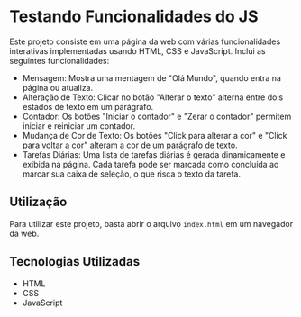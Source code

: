 # Testando Funcionalidades do JS

Este projeto consiste em uma página da web com várias funcionalidades interativas implementadas usando HTML, CSS e JavaScript. Inclui as seguintes funcionalidades:

- Mensagem: Mostra uma mentagem de "Olá Mundo", quando entra na página ou atualiza.
- Alteração de Texto: Clicar no botão "Alterar o texto" alterna entre dois estados de texto em um parágrafo.
- Contador: Os botões "Iniciar o contador" e "Zerar o contador" permitem iniciar e reiniciar um contador.
- Mudança de Cor de Texto: Os botões "Click para alterar a cor" e "Click para voltar a cor" alteram a cor de um parágrafo de texto.
- Tarefas Diárias: Uma lista de tarefas diárias é gerada dinamicamente e exibida na página. Cada tarefa pode ser marcada como concluída ao marcar sua caixa de seleção, o que risca o texto da tarefa.

## Utilização

Para utilizar este projeto, basta abrir o arquivo `index.html` em um navegador da web.

## Tecnologias Utilizadas

- HTML
- CSS
- JavaScript



